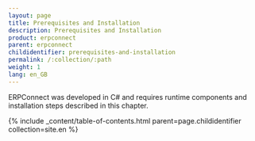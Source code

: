 ```yaml
---
layout: page
title: Prerequisites and Installation
description: Prerequisites and Installation
product: erpconnect
parent: erpconnect
childidentifier: prerequisites-and-installation
permalink: /:collection/:path
weight: 1
lang: en_GB
---
```


ERPConnect was developed in C# and requires runtime components and installation steps described in this chapter.

{% include _content/table-of-contents.html parent=page.childidentifier collection=site.en %}
